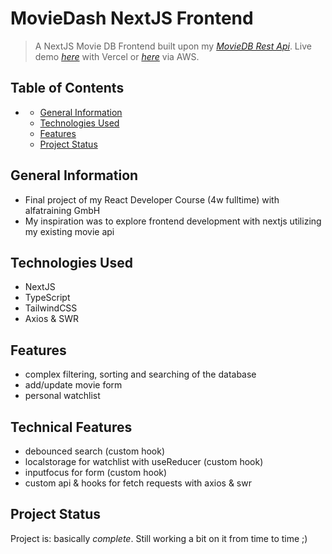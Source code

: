 # MovieDash NextJS Frontend
> A NextJS Movie DB Frontend built upon my [_MovieDB Rest Api_](https://moviedb-rest-api.herokuapp.com/api/v1/movies).
> Live demo [_here_](https://nextjs-ts-moviedash.vercel.app) with Vercel or [_here_](https://d2q8ck31qaagic.cloudfront.net/) via AWS.

## Table of Contents
- [](#)
  - [General Information](#general-information)
  - [Technologies Used](#technologies-used)
  - [Features](#features)
  <!-- - [Screenshots](#screenshots) -->
  <!-- - [Setup](#setup) -->
  <!-- - [Usage](#usage) -->
  - [Project Status](#project-status)
  <!-- - [Room for Improvement](#room-for-improvement) -->
  <!-- - [Acknowledgements](#acknowledgements) -->
  <!-- - [Contact](#contact) -->
<!-- * [License](#license) -->


## General Information
- Final project of my React Developer Course (4w fulltime) with alfatraining GmbH
- My inspiration was to explore frontend development with nextjs utilizing my existing movie api


## Technologies Used
- NextJS
- TypeScript
- TailwindCSS
- Axios & SWR


## Features
<!-- List the ready features here: -->
- complex filtering, sorting and searching of the database
- add/update movie form
- personal watchlist

## Technical Features
<!-- List the ready features here: -->
- debounced search (custom hook)
- localstorage for watchlist with useReducer (custom hook)
- inputfocus for form (custom hook)
- custom api & hooks for fetch requests with axios & swr

<!-- ## Screenshots
![Example screenshot](./api_overview.jpg) -->
<!-- If you have screenshots you'd like to share, include them here. -->


<!-- ## Setup
What are the project requirements/dependencies? Where are they listed? A requirements.txt or a Pipfile.lock file perhaps? Where is it located?

Proceed to describe how to install / setup one's local environment / get started with the project. -->


<!-- ## Usage -->
<!-- How does one go about using it?
Provide various use cases and code examples here. -->

<!-- `write-your-code-here` -->


## Project Status
Project is: basically _complete_. Still working a bit on it from time to time ;) 
<!-- If you are no longer working on it, provide reasons why. -->


<!-- ## Room for Improvement -->
<!-- Include areas you believe need improvement / could be improved. Also add TODOs for future development. -->

<!-- Room for improvement:
- Authentication for delete operations -->
<!-- - Improvement to be done 2 -->

<!-- To do:
- Feature to be added 1
- Feature to be added 2 -->


<!-- ## Acknowledgements
Give credit here.
- This project was inspired by...
- This project was based on [this tutorial](https://www.example.com).
- Many thanks to... -->


<!-- ## Contact
Created by [@flynerdpl](https://www.flynerd.pl/) - feel free to contact me! -->


<!-- Optional -->
<!-- ## License -->
<!-- This project is open source and available under the [... License](). -->

<!-- You don't have to include all sections - just the one's relevant to your project -->
